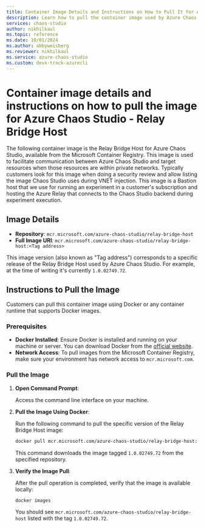 ```yaml
---
title: Container Image Details and Instructions on How to Pull It for Azure Chaos Studio - Relay Bridge Host
description: Learn how to pull the container image used by Azure Chaos Studio during virtual network injection
services: chaos-studio
author: nikhilkaul
ms.topic: reference
ms.date: 10/01/2024
ms.author: abbyweisberg
ms.reviewer: nikhilkaul
ms.service: azure-chaos-studio
ms.custom: devx-track-azurecli
---
```


# Container image details and instructions on how to pull the image for Azure Chaos Studio - Relay Bridge Host

The following container image is the Relay Bridge Host for Azure Chaos Studio, available from the Microsoft Container Registry. This image is used to facilitate communication between Azure Chaos Studio and target resources when those resources are within private networks. Typically customers look for this image when doing a security review and allow listing the image Chaos Studio uses during VNET injection. This image is a Bastion host that we use for running an experiment in a customer's subscription and hosting the Azure Relay that connects to the Chaos Studio backend during experiment execution.


## Image Details

- **Repository**: `mcr.microsoft.com/azure-chaos-studio/relay-bridge-host`
- **Full Image URI**: `mcr.microsoft.com/azure-chaos-studio/relay-bridge-host:<Tag address>`

This image version (also known as "Tag address") corresponds to a specific release of the Relay Bridge Host used by Azure Chaos Studio. For example, at the time of writing it's currently `1.0.02749.72`.


## Instructions to Pull the Image

Customers can pull this container image using Docker or any container runtime that supports Docker images.

### Prerequisites

- **Docker Installed**: Ensure Docker is installed and running on your machine or server. You can download Docker from the [official website](https://www.docker.com/).
- **Network Access**: To pull images from the Microsoft Container Registry, make sure your environment has network access to `mcr.microsoft.com`. 

### Pull the Image

1. **Open Command Prompt**:

   Access the command line interface on your machine.

2. **Pull the Image Using Docker**:

   Run the following command to pull the specific version of the Relay Bridge Host image:

   ```bash
   docker pull mcr.microsoft.com/azure-chaos-studio/relay-bridge-host:1.0.02749.72
   ```

   This command downloads the image tagged `1.0.02749.72` from the specified repository.

3. **Verify the Image Pull**:

   After the pull operation is completed, verify that the image is available locally:

   ```bash
   docker images
   ```

   You should see `mcr.microsoft.com/azure-chaos-studio/relay-bridge-host` listed with the tag `1.0.02749.72`.

